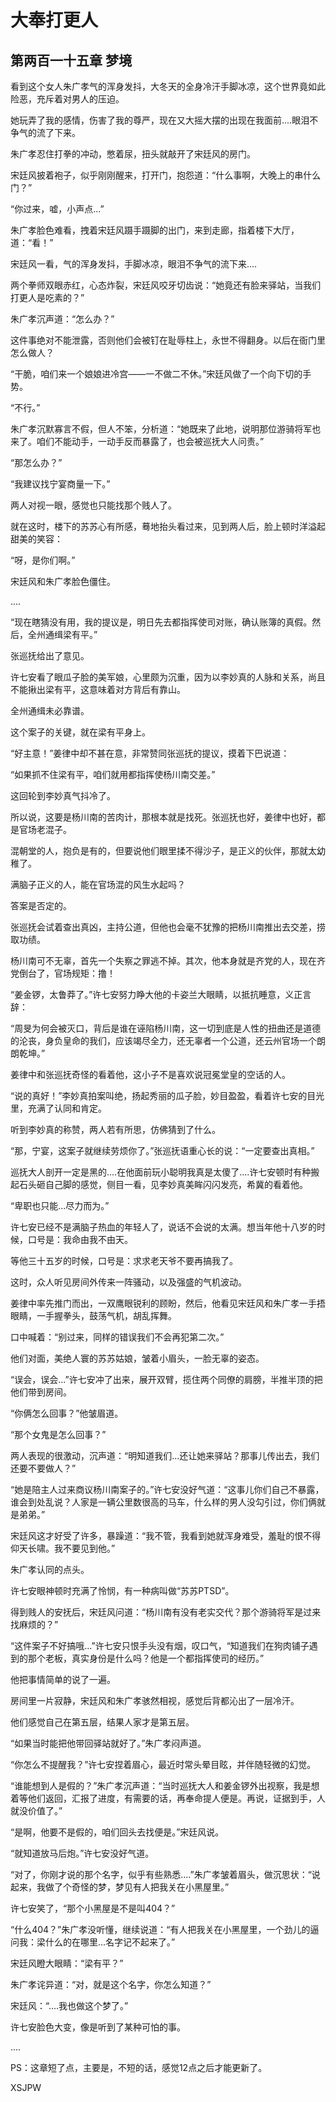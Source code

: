 # 大奉打更人 
 ## 第两百一十五章 梦境
  看到这个女人朱广孝气的浑身发抖，大冬天的全身冷汗手脚冰凉，这个世界竟如此险恶，充斥着对男人的压迫。  
  
 她玩弄了我的感情，伤害了我的尊严，现在又大摇大摆的出现在我面前....眼泪不争气的流了下来。  
  
 朱广孝忍住打拳的冲动，憋着尿，扭头就敲开了宋廷风的房门。  
  
 宋廷风披着袍子，似乎刚刚醒来，打开门，抱怨道：“什么事啊，大晚上的串什么门？”  
  
 “你过来，嘘，小声点...”  
  
 朱广孝脸色难看，拽着宋廷风蹑手蹑脚的出门，来到走廊，指着楼下大厅，道：“看！”  
  
 宋廷风一看，气的浑身发抖，手脚冰凉，眼泪不争气的流下来....  
  
 两个拳师双眼赤红，心态炸裂，宋廷风咬牙切齿说：“她竟还有脸来驿站，当我们打更人是吃素的？”  
  
 朱广孝沉声道：“怎么办？”  
  
 这件事绝对不能泄露，否则他们会被钉在耻辱柱上，永世不得翻身。以后在衙门里怎么做人？  
  
 “干脆，咱们来一个娘娘进冷宫——一不做二不休。”宋廷风做了一个向下切的手势。  
  
 “不行。”  
  
 朱广孝沉默寡言不假，但人不笨，分析道：“她既来了此地，说明那位游骑将军也来了。咱们不能动手，一动手反而暴露了，也会被巡抚大人问责。”  
  
 “那怎么办？”  
  
 “我建议找宁宴商量一下。”  
  
 两人对视一眼，感觉也只能找那个贱人了。  
  
 就在这时，楼下的苏苏心有所感，蓦地抬头看过来，见到两人后，脸上顿时洋溢起甜美的笑容：  
  
 “呀，是你们啊。”  
  
 宋廷风和朱广孝脸色僵住。  
  
 ....  
  
 “现在瞎猜没有用，我的提议是，明日先去都指挥使司对账，确认账簿的真假。然后，全州通缉梁有平。”  
  
 张巡抚给出了意见。  
  
 许七安看了眼瓜子脸的美军娘，心里颇为沉重，因为以李妙真的人脉和关系，尚且不能揪出梁有平，这意味着对方背后有靠山。  
  
 全州通缉未必靠谱。  
  
 这个案子的关键，就在梁有平身上。  
  
 “好主意！”姜律中却不甚在意，非常赞同张巡抚的提议，摸着下巴说道：  
  
 “如果抓不住梁有平，咱们就用都指挥使杨川南交差。”  
  
 这回轮到李妙真气抖冷了。  
  
 所以说，这要是杨川南的苦肉计，那根本就是找死。张巡抚也好，姜律中也好，都是官场老混子。  
  
 混朝堂的人，抱负是有的，但要说他们眼里揉不得沙子，是正义的伙伴，那就太幼稚了。  
  
 满脑子正义的人，能在官场混的风生水起吗？  
  
 答案是否定的。  
  
 张巡抚会试着查出真凶，主持公道，但他也会毫不犹豫的把杨川南推出去交差，捞取功绩。  
  
 杨川南可不无辜，首先一个失察之罪逃不掉。其次，他本身就是齐党的人，现在齐党倒台了，官场规矩：撸！  
  
 “姜金锣，太鲁莽了。”许七安努力睁大他的卡姿兰大眼睛，以抵抗睡意，义正言辞：  
  
 “周旻为何会被灭口，背后是谁在诬陷杨川南，这一切到底是人性的扭曲还是道德的沦丧，身负皇命的我们，应该竭尽全力，还无辜者一个公道，还云州官场一个朗朗乾坤。”  
  
 姜律中和张巡抚奇怪的看着他，这小子不是喜欢说冠冕堂皇的空话的人。  
  
 “说的真好！”李妙真拍案叫绝，扬起秀丽的瓜子脸，妙目盈盈，看着许七安的目光里，充满了认同和肯定。  
  
 听到李妙真的称赞，两人若有所思，仿佛猜到了什么。  
  
 “那，宁宴，这案子就继续劳烦你了。”张巡抚语重心长的说：“一定要查出真相。”  
  
 巡抚大人剖开一定是黑的....在他面前玩小聪明我真是太傻了....许七安顿时有种搬起石头砸自己脚的感觉，侧目一看，见李妙真美眸闪闪发亮，希冀的看着他。  
  
 “卑职也只能...尽力而为。”  
  
 许七安已经不是满脑子热血的年轻人了，说话不会说的太满。想当年他十八岁的时候，口号是：我命由我不由天。  
  
 等他三十五岁的时候，口号是：求求老天爷不要再搞我了。  
  
 这时，众人听见房间外传来一阵骚动，以及强盛的气机波动。  
  
 姜律中率先推门而出，一双鹰眼锐利的顾盼，然后，他看见宋廷风和朱广孝一手捂眼睛，一手握拳头，鼓荡气机，胡乱挥舞。  
  
 口中喊着：“别过来，同样的错误我们不会再犯第二次。”  
  
 他们对面，美绝人寰的苏苏姑娘，皱着小眉头，一脸无辜的姿态。  
  
 “误会，误会...”许七安冲了出来，展开双臂，揽住两个同僚的肩膀，半推半顶的把他们带到房间。  
  
 “你俩怎么回事？”他皱眉道。  
  
 “那个女鬼是怎么回事？”  
  
 两人表现的很激动，沉声道：“明知道我们...还让她来驿站？那事儿传出去，我们还要不要做人？”  
  
 “她是陪主人过来商议杨川南案子的。”许七安没好气道：“这事儿你们自己不暴露，谁会到处乱说？人家是一辆公里数很高的马车，什么样的男人没勾引过，你们俩就是弟弟。”  
  
 宋廷风这才好受了许多，暴躁道：“我不管，我看到她就浑身难受，羞耻的恨不得仰天长啸。我不要见到他。”  
  
 朱广孝认同的点头。  
  
 许七安眼神顿时充满了怜悯，有一种病叫做“苏苏PTSD”。  
  
 得到贱人的安抚后，宋廷风问道：“杨川南有没有老实交代？那个游骑将军是过来找麻烦的？”  
  
 “这件案子不好搞哦...”许七安只恨手头没有烟，叹口气，“知道我们在狗肉铺子遇到的那个老板，真实身份是什么吗？他是一个都指挥使司的经历。”  
  
 他把事情简单的说了一遍。  
  
 房间里一片寂静，宋廷风和朱广孝骇然相视，感觉后背都沁出了一层冷汗。  
  
 他们感觉自己在第五层，结果人家才是第五层。  
  
 “如果当时能把他带回驿站就好了。”朱广孝闷声道。  
  
 “你怎么不提醒我？”许七安捏着眉心，最近时常头晕目眩，并伴随轻微的幻觉。  
  
 “谁能想到人是假的？”朱广孝沉声道：“当时巡抚大人和姜金锣外出视察，我是想着等他们返回，汇报了进度，有需要的话，再奉命提人便是。再说，证据到手，人就没价值了。”  
  
 “是啊，他要不是假的，咱们回头去找便是。”宋廷风说。  
  
 “就知道放马后炮。”许七安没好气道。  
  
 “对了，你刚才说的那个名字，似乎有些熟悉....”朱广孝皱着眉头，做沉思状：“说起来，我做了个奇怪的梦，梦见有人把我关在小黑屋里。”  
  
 许七安笑了，“那个小黑屋是不是叫404？”  
  
 “什么404？”朱广孝没听懂，继续说道：“有人把我关在小黑屋里，一个劲儿的逼问我：梁什么的在哪里...名字记不起来了。”  
  
 宋廷风瞪大眼睛：“梁有平？”  
  
 朱广孝诧异道：“对，就是这个名字，你怎么知道？”  
  
 宋廷风：“....我也做这个梦了。”  
  
 许七安脸色大变，像是听到了某种可怕的事。  
  
 ....  
  
 PS：这章短了点，主要是，不短的话，感觉12点之后才能更新了。  
   
XSJPW